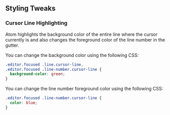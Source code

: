 ## Styling Tweaks

### Cursor Line Highlighting

Atom highlights the background color of the entire line where the cursor
currently is and also changes the foreground color of the line number in the
gutter.

You can change the background color using the following CSS:

```css
.editor.focused .line.cursor-line,
.editor.focused .line-number.cursor-line {
  background-color: green;
}
```

You can change the line number foreground color using the following CSS:

```css
.editor.focused .line-number.cursor-line {
  color: blue;
}
```
